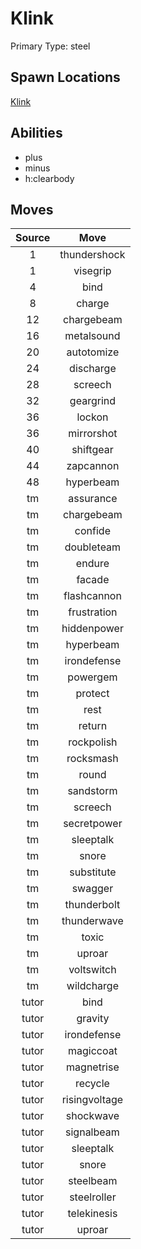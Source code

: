 # Klink  
Primary Type: steel  
  
## Spawn Locations  
[Klink](/data/spawn_presets/klink.md)  
  
## Abilities  
  * plus
  * minus
  * h:clearbody
  
  
## Moves  
  
| Source | Move |  
|:---:|:---:|  
| 1 | thundershock |  
| 1 | visegrip |  
| 4 | bind |  
| 8 | charge |  
| 12 | chargebeam |  
| 16 | metalsound |  
| 20 | autotomize |  
| 24 | discharge |  
| 28 | screech |  
| 32 | geargrind |  
| 36 | lockon |  
| 36 | mirrorshot |  
| 40 | shiftgear |  
| 44 | zapcannon |  
| 48 | hyperbeam |  
| tm | assurance |  
| tm | chargebeam |  
| tm | confide |  
| tm | doubleteam |  
| tm | endure |  
| tm | facade |  
| tm | flashcannon |  
| tm | frustration |  
| tm | hiddenpower |  
| tm | hyperbeam |  
| tm | irondefense |  
| tm | powergem |  
| tm | protect |  
| tm | rest |  
| tm | return |  
| tm | rockpolish |  
| tm | rocksmash |  
| tm | round |  
| tm | sandstorm |  
| tm | screech |  
| tm | secretpower |  
| tm | sleeptalk |  
| tm | snore |  
| tm | substitute |  
| tm | swagger |  
| tm | thunderbolt |  
| tm | thunderwave |  
| tm | toxic |  
| tm | uproar |  
| tm | voltswitch |  
| tm | wildcharge |  
| tutor | bind |  
| tutor | gravity |  
| tutor | irondefense |  
| tutor | magiccoat |  
| tutor | magnetrise |  
| tutor | recycle |  
| tutor | risingvoltage |  
| tutor | shockwave |  
| tutor | signalbeam |  
| tutor | sleeptalk |  
| tutor | snore |  
| tutor | steelbeam |  
| tutor | steelroller |  
| tutor | telekinesis |  
| tutor | uproar |  
  
